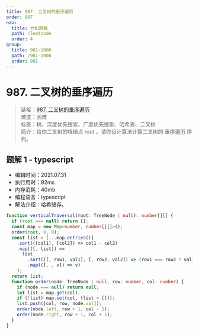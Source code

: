 ```yaml
---
title: 987. 二叉树的垂序遍历
order: 987
nav:
  title: 力扣题解
  path: /leetcode
  order: 4
group:
  title: 901-1000
  path: /901-1000
  order: 901
---
```


# 987. 二叉树的垂序遍历

> 链接：[987. 二叉树的垂序遍历](https://leetcode-cn.com/problems/vertical-order-traversal-of-a-binary-tree/)  
> 难度：困难  
> 标签：树、深度优先搜索、广度优先搜索、哈希表、二叉树  
> 简介：给你二叉树的根结点 root ，请你设计算法计算二叉树的 垂序遍历 序列。

## 题解 1 - typescript

- 编辑时间：2021.07.31
- 执行用时：92ms
- 内存消耗：40mb
- 编程语言：typescript
- 解法介绍：哈希储存。

```typescript
function verticalTraversal(root: TreeNode | null): number[][] {
  if (root === null) return [];
  const map = new Map<number, number[][]>();
  order(root, 0, 0);
  const list = [...map.entries()]
    .sort(([col1], [col2]) => col1 - col2)
    .map(([, list]) =>
      list
        .sort(([, row1, val1], [, row2, val2]) => (row1 === row2 ? val1 - val2 : row1 - row2))
        .map(([, , v]) => v)
    );
  return list;
  function order(node: TreeNode | null, row: number, col: number) {
    if (node === null) return null;
    let list = map.get(col);
    if (!list) map.set(col, (list = []));
    list.push([col, row, node.val]);
    order(node.left, row + 1, col - 1);
    order(node.right, row + 1, col + 1);
  }
}
```
